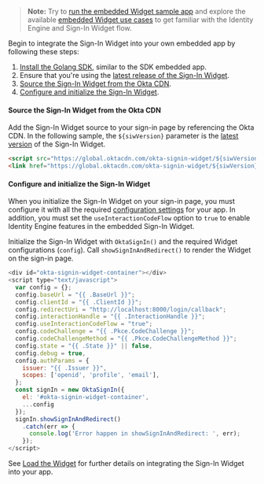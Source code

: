 > **Note:** Try to [run the embedded Widget sample app](/docs/guides/oie-embedded-common-run-samples/go/main/#run-the-embedded-widget-sample-app) and explore the available [embedded Widget use cases](/docs/guides/oie-embedded-widget-use-case-basic-sign-in/go/main/) to get familiar with the Identity Engine and Sign-In Widget flow.

Begin to integrate the Sign-In Widget into your own embedded app by following these steps:

1. [Install the Golang SDK](#_1-install-the-golang-sdk), similar to the SDK embedded app.
1. Ensure that you're using the [latest release of the Sign-In Widget](https://github.com/okta/okta-signin-widget/releases/).
1. [Source the Sign-In Widget from the Okta CDN](#source-the-sign-in-widget-from-the-okta-cdn).
1. [Configure and initialize the Sign-In Widget](#configure-and-initialize-the-sign-in-widget).

#### Source the Sign-In Widget from the Okta CDN

Add the Sign-In Widget source to your sign-in page by referencing the Okta CDN. In the following sample, the `${siwVersion}` parameter is the [latest version](https://github.com/okta/okta-signin-widget/releases/) of the Sign-In Widget.

```html
<script src="https://global.oktacdn.com/okta-signin-widget/${siwVersion}/js/okta-sign-in.min.js" type="text/javascript"></script>
<link href="https://global.oktacdn.com/okta-signin-widget/${siwVersion}/css/okta-sign-in.min.css" type="text/css" rel="stylesheet"/>
```

#### Configure and initialize the Sign-In Widget

When you initialize the Sign-In Widget on your sign-in page, you must configure it with all the required [configuration settings](#configuration-settings) for your app. In addition, you must set the `useInteractionCodeFlow` option to `true` to enable Identity Engine features in the embedded Sign-In Widget.

Initialize the Sign-In Widget with `OktaSignIn()` and the required Widget configurations (`config`). Call `showSignInAndRedirect()` to render the Widget on the sign-in page.

```javascript
<div id="okta-signin-widget-container"></div>
<script type="text/javascript">
  var config = {};
  config.baseUrl = "{{ .BaseUrl }}";
  config.clientId = "{{ .ClientId }}";
  config.redirectUri = "http://localhost:8000/login/callback";
  config.interactionHandle = "{{ .InteractionHandle }}";
  config.useInteractionCodeFlow = "true";
  config.codeChallenge = "{{ .Pkce.CodeChallenge }}";
  config.codeChallengeMethod = "{{ .Pkce.CodeChallengeMethod }}";
  config.state = "{{ .State }}" || false,
  config.debug = true,
  config.authParams = {
    issuer: "{{ .Issuer }}",
    scopes: ['openid', 'profile', 'email'],
  };
  const signIn = new OktaSignIn({
    el: '#okta-signin-widget-container',
    ...config
  });
  signIn.showSignInAndRedirect()
    .catch(err => {
      console.log('Error happen in showSignInAndRedirect: ', err);
    });
</script>
```

See [Load the Widget](/docs/guides/oie-embedded-widget-use-case-load/go/main) for further details on integrating the Sign-In Widget into your app.
